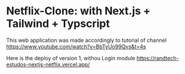 # Netflix-Clone: with Next.js + Tailwind + Typscript

This web application was made accordingly to tutorial of channel https://www.youtube.com/watch?v=BbTyUo99Qvs&t=4s

Here is the deploy of version 1, withou Login module
https://randtech-estudos-nextjs-netflix.vercel.app/
